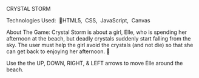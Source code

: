CRYSTAL STORM


Technologies Used: 
HTML5,  CSS,  JavaScript,  Canvas


About The Game:
Crystal Storm is about a girl, Elle, who is spending her afternoon at the beach, but deadly crystals suddenly start falling from the sky. The user must help the girl avoid the crystals (and not die) so that she can get back to enjoying her afternoon.


Use the the UP, DOWN, RIGHT, & LEFT arrows to move Elle around the beach.